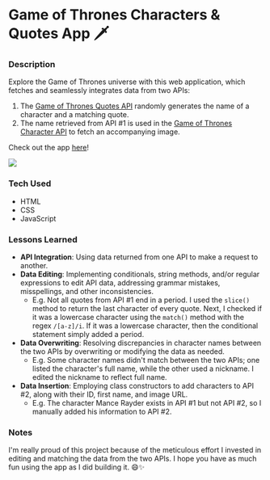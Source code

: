 # Game of Thrones Characters & Quotes App 🗡️

### Description
Explore the Game of Thrones universe with this web application, which fetches and seamlessly integrates data from two APIs: 
1. The <a href="https://gameofthronesquotes.xyz/">Game of Thrones Quotes API</a> randomly generates the name of a character and a matching quote.
2. The name retrieved from API #1 is used in the <a href="https://thronesapi.com/">Game of Thrones Character API</a> to fetch an accompanying image.

Check out the app <a href="https://xsarahyu.github.io/complex-api-bootcamp/">here</a>!

<img src="got-characters-quotes-api.png">

### Tech Used
- HTML
- CSS
- JavaScript

### Lessons Learned
- <strong>API Integration</strong>: Using data returned from one API to make a request to another.
- <strong>Data Editing</strong>: Implementing conditionals, string methods, and/or regular expressions to edit API data, addressing grammar mistakes, misspellings, and other inconsistencies.
    - E.g. Not all quotes from API #1 end in a period. I used the `slice()` method to return the last character of every quote. Next, I checked if it was a lowercase character using the `match()` method with the regex `/[a-z]/i`. If it was a lowercase character, then the conditional statement simply added a period.
- <strong>Data Overwriting</strong>: Resolving discrepancies in character names between the two APIs by overwriting or modifying the data as needed.
    - E.g. Some character names didn't match between the two APIs; one listed the character's full name, while the other used a nickname. I edited the nickname to reflect full name.
- <strong>Data Insertion</strong>: Employing class constructors to add characters to API #2, along with their ID, first name, and image URL.
    - E.g. The character Mance Rayder exists in API #1 but not API #2, so I manually added his information to API #2.

### Notes
I'm really proud of this project because of the meticulous effort I invested in editing and matching the data from the two APIs. I hope you have as much fun using the app as I did building it. 😄✨